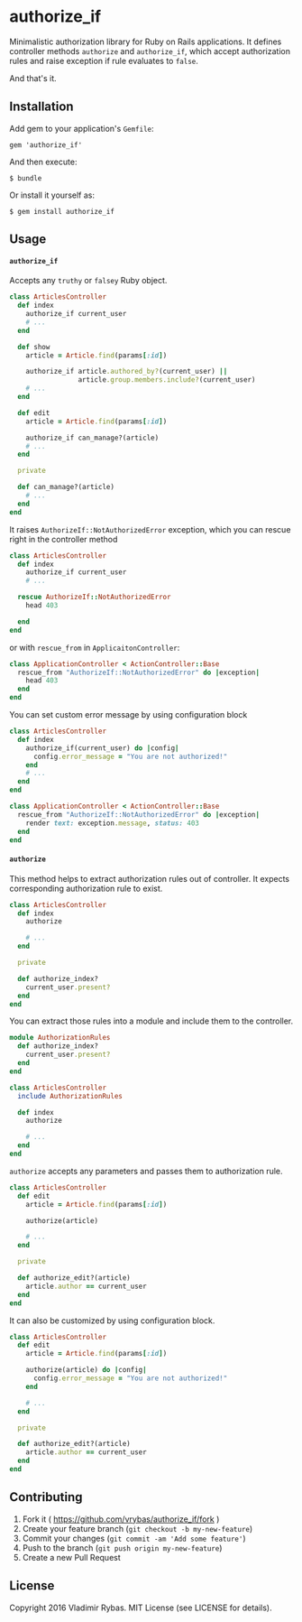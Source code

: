 # authorize_if

Minimalistic authorization library for Ruby on Rails applications. It
defines controller methods `authorize` and `authorize_if`, which accept
authorization rules and raise exception if rule evaluates to `false`.

And that's it.

## Installation

Add gem to your application's `Gemfile`:

    gem 'authorize_if'

And then execute:

    $ bundle

Or install it yourself as:

    $ gem install authorize_if

## Usage

#### `authorize_if`

Accepts any `truthy` or `falsey` Ruby object.

```ruby
class ArticlesController
  def index
    authorize_if current_user
    # ...
  end

  def show
    article = Article.find(params[:id])

    authorize_if article.authored_by?(current_user) ||
                 article.group.members.include?(current_user)
    # ...
  end

  def edit
    article = Article.find(params[:id])

    authorize_if can_manage?(article)
    # ...
  end

  private

  def can_manage?(article)
    # ...
  end
end
```

It raises `AuthorizeIf::NotAuthorizedError` exception, which you can
rescue right in the controller method

```ruby
class ArticlesController
  def index
    authorize_if current_user
    # ...

  rescue AuthorizeIf::NotAuthorizedError
    head 403

  end
end
```

or with `rescue_from` in `ApplicaitonController`:

```ruby
class ApplicationController < ActionController::Base
  rescue_from "AuthorizeIf::NotAuthorizedError" do |exception|
    head 403
  end
end
```

You can set custom error message by using configuration block

```ruby
class ArticlesController
  def index
    authorize_if(current_user) do |config|
      config.error_message = "You are not authorized!"
    end
    # ...
  end
end

class ApplicationController < ActionController::Base
  rescue_from "AuthorizeIf::NotAuthorizedError" do |exception|
    render text: exception.message, status: 403
  end
end
```

#### `authorize`

This method helps to extract authorization rules out of controller. It
expects corresponding authorization rule to exist.

```ruby
class ArticlesController
  def index
    authorize

    # ...
  end

  private

  def authorize_index?
    current_user.present?
  end
end
```

You can extract those rules into a module and include them to the
controller.

```ruby
module AuthorizationRules
  def authorize_index?
    current_user.present?
  end
end

class ArticlesController
  include AuthorizationRules

  def index
    authorize

    # ...
  end
end
```

`authorize` accepts any parameters and passes them to authorization
rule.

```ruby
class ArticlesController
  def edit
    article = Article.find(params[:id])

    authorize(article)

    # ...
  end

  private

  def authorize_edit?(article)
    article.author == current_user
  end
end
```

It can also be customized by using configuration block.

```ruby
class ArticlesController
  def edit
    article = Article.find(params[:id])

    authorize(article) do |config|
      config.error_message = "You are not authorized!"
    end

    # ...
  end

  private

  def authorize_edit?(article)
    article.author == current_user
  end
end
```

## Contributing

1. Fork it ( https://github.com/vrybas/authorize_if/fork )
2. Create your feature branch (`git checkout -b my-new-feature`)
3. Commit your changes (`git commit -am 'Add some feature'`)
4. Push to the branch (`git push origin my-new-feature`)
5. Create a new Pull Request

## License

Copyright 2016 Vladimir Rybas. MIT License (see LICENSE for details).

